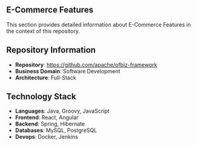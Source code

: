 ## E-Commerce Features

This section provides detailed information about E-Commerce Features in the context of this repository.

## Repository Information

- **Repository**: https://github.com/apache/ofbiz-framework
- **Business Domain**: Software Development
- **Architecture**: Full-Stack

## Technology Stack

- **Languages**: Java, Groovy, JavaScript
- **Frontend**: React, Angular
- **Backend**: Spring, Hibernate
- **Databases**: MySQL, PostgreSQL
- **Devops**: Docker, Jenkins
